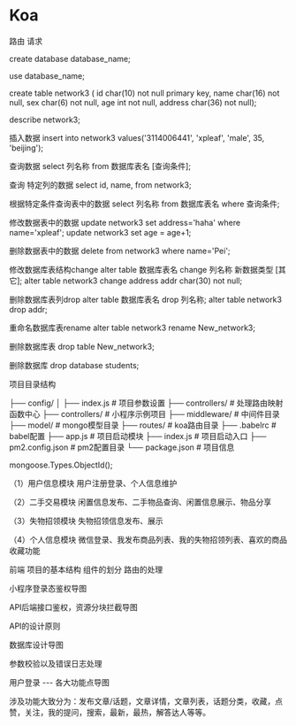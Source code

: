 # Koa

路由
请求


create database database_name;

use database_name;

create table network3 ( id char(10) not null primary key, name char(16) not null, sex char(6) not null, age int not null, address char(36) not null);

describe network3;

插入数据
insert into network3 values('3114006441', 'xpleaf', 'male', 35, 'beijing');

查询数据
select 列名称 from 数据库表名 [查询条件];

查询 特定列的数据
select id, name, from network3;

根据特定条件查询表中的数据
select 列名称 from 数据库表名 where 查询条件;

修改数据表中的数据
update network3 set address='haha' where name='xpleaf';
update network3 set age = age+1;

删除数据表中的数据
delete from network3 where name='Pei';

修改数据库表结构change
alter table 数据库表名 change 列名称 新数据类型 [其它];
alter table network3 change address addr char(30) not null;

删除数据库表列drop
alter table 数据库表名 drop 列名称;
alter table network3 drop addr;

重命名数据库表rename
alter table network3 rename New_network3;

删除数据库表
drop table New_network3;

删除数据库
drop database students;

项目目录结构

├── config/ 
│ ├── index.js            # 项目参数设置
├── controllers/          # 处理路由映射函数中心
├── controllers/          # 小程序示例项目
├── middleware/           # 中间件目录
├── model/                # mongo模型目录
├── routes/               # koa路由目录
├── .babelrc              # babel配置
├── app.js                # 项目启动模块
├── index.js              # 项目启动入口
├── pm2.config.json       # pm2配置目录
└──  package.json         # 项目信息


mongoose.Types.ObjectId();


（1）用户信息模块  用户注册登录、个人信息维护

（2）二手交易模块  闲置信息发布、二手物品查询、闲置信息展示、物品分享

（3）失物招领模块 失物招领信息发布、展示

（4）个人信息模块 微信登录、我发布商品列表、我的失物招领列表、喜欢的商品收藏功能

前端
项目的基本结构
组件的划分
路由的处理

小程序登录态鉴权导图

API后端接口鉴权，资源分块拦截导图

API的设计原则

数据库设计导图

参数校验以及错误日志处理

用户登录 ---
各大功能点导图


涉及功能大致分为：发布文章/话题，文章详情，文章列表，话题分类，收藏，点赞，关注，我的提问，搜索，最新，最热，解答达人等等。